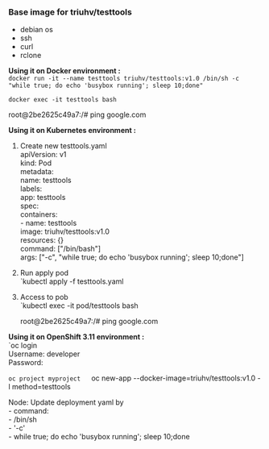 ### Base image for triuhv/testtools
- debian os
- ssh
- curl
- rclone  
  
 **Using it on Docker environment :**  
`docker run -it --name testtools triuhv/testtools:v1.0 /bin/sh -c "while true; do echo 'busybox running'; sleep 10;done"`
  
`docker exec -it testtools bash`  
  
root@2be2625c49a7:/# ping google.com  

**Using it on Kubernetes environment :**  
1.  Create new testtools.yaml  
apiVersion: v1  
kind: Pod  
metadata:  
  name: testtools  
  labels:  
    app: testtools  
spec:  
  containers:  
  \- name: testtools  
    image: triuhv/testtools:v1.0  
    resources: {}  
    command: ["/bin/bash"]  
    args: ["-c", "while true; do echo 'busybox running'; sleep 10;done"]  
2. Run apply pod  
`kubectl apply -f testtools.yaml  
3. Access to pob  
`kubectl exec -it pod/testtools bash  
  
   root@2be2625c49a7:/# ping google.com   
  
**Using it on OpenShift 3.11 environment :**  
`oc login  
Username: developer  
Password:  
  
`oc project myproject  
`oc new-app --docker-image=triuhv/testtools:v1.0 -l method=testtools    
  
Node: Update deployment yaml by  
      \- command:  
          \- /bin/sh  
          \- '-c'  
          \- while true; do echo 'busybox running'; sleep 10;done  
 
